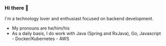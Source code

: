 ### Hi there 👋

I'm a technology lover and enthusiast focused on backend development.

- My pronouns are he/him/his
- As a daily basis, I do work with Java (Spring and RxJava), Go, Javascript - Docker/Kubernetes - AWS

